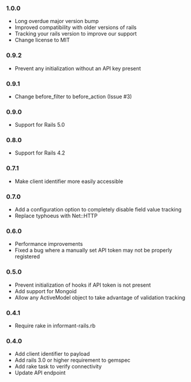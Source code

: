 ### 1.0.0 ###

* Long overdue major version bump
* Improved compatibility with older versions of rails
* Tracking your rails version to improve our support
* Change license to MIT

### 0.9.2 ###

* Prevent any initialization without an API key present

### 0.9.1 ###

* Change before_filter to before_action (Issue #3)

### 0.9.0 ###

* Support for Rails 5.0

### 0.8.0 ###

* Support for Rails 4.2

### 0.7.1 ###

* Make client identifier more easily accessible

### 0.7.0 ###

* Add a configuration option to completely disable field value tracking
* Replace typhoeus with Net::HTTP

### 0.6.0 ###

* Performance improvements
* Fixed a bug where a manually set API token may not be properly registered

### 0.5.0 ###

* Prevent initialization of hooks if API token is not present
* Add support for Mongoid
* Allow any ActiveModel object to take advantage of validation tracking

### 0.4.1 ###

* Require rake in informant-rails.rb

### 0.4.0 ###

* Add client identifier to payload
* Add rails 3.0 or higher requirement to gemspec
* Add rake task to verify connectivity
* Update API endpoint
